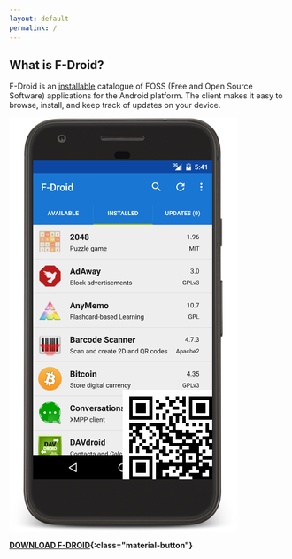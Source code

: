 ```yaml
---
layout: default
permalink: /
---
```


## What is F-Droid?

F-Droid is an [installable](https://f-droid.org/FDroid.apk) catalogue of FOSS (Free and Open Source Software) applications for the Android platform. The client makes it easy to browse, install, and keep track of updates on your device.

![My helpful screenshot](assets/fdroid-screenshot.png)

**[DOWNLOAD F-DROID](https://f-droid.org/FDroid.apk){:class="material-button"}**
